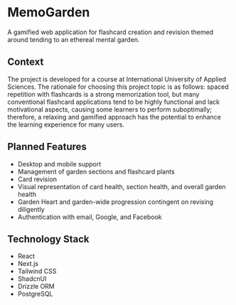 # MemoGarden

A gamified web application for flashcard creation and revision themed around tending to an ethereal mental garden.

## Context

The project is developed for a course at International University of Applied Sciences. The rationale for choosing this
project topic is as follows: spaced repetition with flashcards is a strong memorization tool, but many conventional
flashcard applications tend to be highly functional and lack motivational aspects, causing some learners to perform
suboptimally; therefore, a relaxing and gamified approach has the potential to enhance the learning experience for many
users.

## Planned Features

- Desktop and mobile support
- Management of garden sections and flashcard plants
- Card revision
- Visual representation of card health, section health, and overall garden health
- Garden Heart and garden-wide progression contingent on revising diligently
- Authentication with email, Google, and Facebook

## Technology Stack

- React
- Next.js
- Tailwind CSS
- ShadcnUI
- Drizzle ORM
- PostgreSQL
